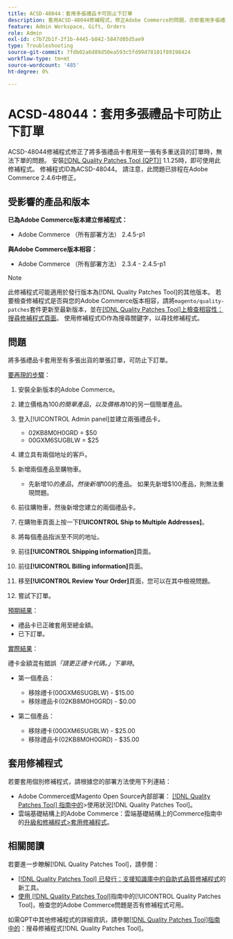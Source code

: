 ```yaml
---
title: ACSD-48044：套用多張禮品卡可防止下訂單
description: 套用ACSD-48044修補程式，修正Adobe Commerce的問題，亦即套用多張禮品卡至多筆運送的單一訂單時，無法下訂單。
feature: Admin Workspace, Gift, Orders
role: Admin
exl-id: c7b72b1f-2f1b-4445-b842-5847d05d5ae9
type: Troubleshooting
source-git-commit: 7fdb02a6d89d50ea593c5fd99d78101f89198424
workflow-type: tm+mt
source-wordcount: '485'
ht-degree: 0%

---
```


# ACSD-48044：套用多張禮品卡可防止下訂單

ACSD-48044修補程式修正了將多張禮品卡套用至一張有多重送貨的訂單時，無法下單的問題。 安裝[[!DNL Quality Patches Tool (QPT)]](https://experienceleague.adobe.com/en/docs/commerce-operations/tools/quality-patches-tool/quality-patches-tool-to-self-serve-quality-patches) 1.1.25時，即可使用此修補程式。 修補程式ID為ACSD-48044。 請注意，此問題已排程在Adobe Commerce 2.4.6中修正。

## 受影響的產品和版本

**已為Adobe Commerce版本建立修補程式：**

* Adobe Commerce （所有部署方法） 2.4.5-p1

**與Adobe Commerce版本相容：**

* Adobe Commerce （所有部署方法） 2.3.4 - 2.4.5-p1

>[!NOTE]
>
>此修補程式可能適用於發行版本為[!DNL Quality Patches Tool]的其他版本。 若要檢查修補程式是否與您的Adobe Commerce版本相容，請將`magento/quality-patches`套件更新至最新版本，並在[[!DNL Quality Patches Tool]上檢查相容性：搜尋修補程式頁面](https://experienceleague.adobe.com/tools/commerce-quality-patches/index.html)。 使用修補程式ID作為搜尋關鍵字，以尋找修補程式。

## 問題

將多張禮品卡套用至有多張出貨的單張訂單，可防止下訂單。

<u>要再現的步驟</u>：

1. 安裝全新版本的Adobe Commerce。
1. 建立價格為$100的簡單產品，以及價格為$10的另一個簡單產品。
1. 登入[!UICONTROL Admin panel]並建立兩張禮品卡。

   * 02KB8M0H0GRD = $50
   * 00GXM6SUGBLW = $25

1. 建立具有兩個地址的客戶。
1. 新增兩個產品至購物車。

   * 先新增$10的產品，然後新增$100的產品。 如果先新增$100產品，則無法重現問題。

1. 前往購物車，然後新增您建立的兩個禮品卡。
1. 在購物車頁面上按一下&#x200B;**[!UICONTROL Ship to Multiple Addresses]**。
1. 將每個產品指派至不同的地址。
1. 前往&#x200B;**[!UICONTROL Shipping information]**&#x200B;頁面。
1. 前往&#x200B;**[!UICONTROL Billing information]**&#x200B;頁面。
1. 移至&#x200B;**[!UICONTROL Review Your Order]**&#x200B;頁面，您可以在其中檢視問題。
1. 嘗試下訂單。

<u>預期結果</u>：

* 禮品卡已正確套用至總金額。
* 已下訂單。

<u>實際結果</u>：

禮卡金額混有錯誤&#x200B;*「請更正禮卡代碼。」下單時*。

* 第一個產品：

   * 移除禮卡(00GXM6SUGBLW) - $15.00
   * 移除禮品卡(02KB8M0H0GRD) - $0.00

* 第二個產品：

   * 移除禮卡(00GXM6SUGBLW) - $25.00
   * 移除禮品卡(02KB8M0H0GRD) - $35.00

## 套用修補程式

若要套用個別修補程式，請根據您的部署方法使用下列連結：

* Adobe Commerce或Magento Open Source內部部署： [[!DNL Quality Patches Tool] 指南中的](/help/tools/quality-patches-tool/usage.md)>使用狀況[!DNL Quality Patches Tool]。
* 雲端基礎結構上的Adobe Commerce：雲端基礎結構上的Commerce指南中的[升級和修補程式>套用修補程式](https://experienceleague.adobe.com/docs/commerce-cloud-service/user-guide/develop/upgrade/apply-patches.html)。

## 相關閱讀

若要進一步瞭解[!DNL Quality Patches Tool]，請參閱：

* [[!DNL Quality Patches Tool] 已發行：支援知識庫中的自助式品質修補程式](https://experienceleague.adobe.com/en/docs/commerce-operations/tools/quality-patches-tool/quality-patches-tool-to-self-serve-quality-patches)的新工具。
* [使用 [!DNL Quality Patches Tool]](/help/tools/quality-patches-tool/patches-available-in-qpt/check-patch-for-magento-issue-with-magento-quality-patches.md)指南中的[!UICONTROL Quality Patches Tool]，檢查您的Adobe Commerce問題是否有修補程式可用。


如需QPT中其他修補程式的詳細資訊，請參閱[[!DNL Quality Patches Tool]指南中的](https://experienceleague.adobe.com/tools/commerce-quality-patches/index.html)：搜尋修補程式[!DNL Quality Patches Tool]。
